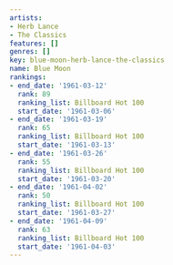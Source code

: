 ```yaml
---
artists:
- Herb Lance
- The Classics
features: []
genres: []
key: blue-moon-herb-lance-the-classics
name: Blue Moon
rankings:
- end_date: '1961-03-12'
  rank: 89
  ranking_list: Billboard Hot 100
  start_date: '1961-03-06'
- end_date: '1961-03-19'
  rank: 65
  ranking_list: Billboard Hot 100
  start_date: '1961-03-13'
- end_date: '1961-03-26'
  rank: 55
  ranking_list: Billboard Hot 100
  start_date: '1961-03-20'
- end_date: '1961-04-02'
  rank: 50
  ranking_list: Billboard Hot 100
  start_date: '1961-03-27'
- end_date: '1961-04-09'
  rank: 63
  ranking_list: Billboard Hot 100
  start_date: '1961-04-03'
---
```


